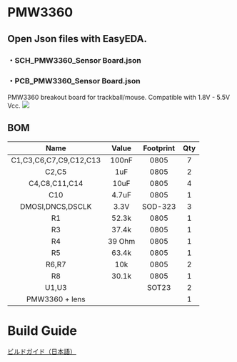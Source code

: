 # **PMW3360**

## Open Json files with EasyEDA.
### ・SCH_PMW3360_Sensor Board.json
### ・PCB_PMW3360_Sensor Board.json

PMW3360 breakout board for trackball/mouse. Compatible with 1.8V - 5.5V Vcc.
![](https://user-images.githubusercontent.com/58157342/185282034-b1b37cc1-6474-4baf-a6f9-b1038cea2af9.jpg)

## **BOM**
|Name                       |Value  |Footprint  |Qty    |
|:---:                      |:---:  |:---:      |:---:  |
|C1,C3,C6,C7,C9,C12,C13     |100nF  |0805       |7      |
|C2,C5                      |1uF    |0805       |2      |
|C4,C8,C11,C14              |10uF   |0805       |4      |
|C10                        |4.7uF  |0805       |1      |
|DMOSI,DNCS,DSCLK           |3.3V   |SOD-323    |3      |
|R1                         |52.3k  |0805       |1      |
|R3                         |37.4k  |0805       |1      |
|R4                         |39 Ohm |0805       |1      |
|R5                         |63.4k  |0805       |1      |
|R6,R7                      |10k    |0805       |2      |
|R8                         |30.1k  |0805       |1      |
|U1,U3                      |       |SOT23      |2      |
|PMW3360 + lens             |       |           |1      |

# Build Guide

[ビルドガイド（日本語）](documents/buildguide.md)
